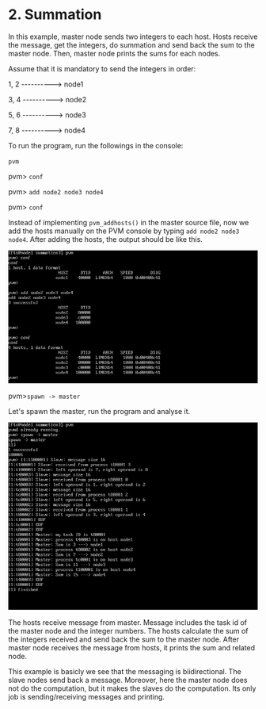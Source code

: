 # 2. Summation

In this example, master node sends two integers to each host. Hosts receive the message, get the integers, do summation and send back the sum to the master node. Then, master node prints the sums for each nodes.

Assume that it is mandatory to send the integers in order:

1, 2 ----------> node1

3, 4 ----------> node2

5, 6 ----------> node3

7, 8 ----------> node4


To run the program, run the followings in the console:

`pvm`

pvm> `conf`

pvm> `add node2 node3 node4`

pvm> `conf`


Instead of implementing `pvm_addhosts()` in the master source file, now we add the hosts manually on the PVM console by typing `add node2 node3 node4`. After adding the hosts, the output should be like this.

![alt text](https://github.com/demiralpatacan/pvm/blob/master/Summation/img1.png "img1")


pvm>`spawn -> master`

Let's spawn the master, run the program and analyse it.

![alt text](https://github.com/demiralpatacan/pvm/blob/master/Summation/img2.png "img2")

The hosts receive message from master. Message includes the task id of the master node and the integer numbers. The hosts calculate the sum of the integers received and send back the sum to the master node. After master node receives the message from hosts, it prints the sum and related node.

This example is basicly we see that the messaging is biidirectional. The slave nodes send back a message. Moreover, here the master node does not do the computation, but it makes the slaves do the computation. Its only job is sending/receiving messages and printing.